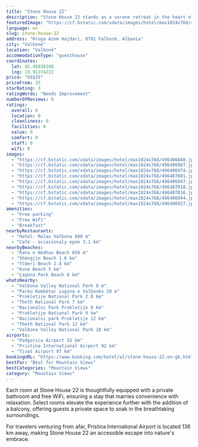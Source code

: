 ```yaml
---
title: "Stone House 22"
description: "Stone House 22 stands as a serene retreat in the heart of Valbonë, Kukës County, offering guests a unique blend of comfort and natural beauty."
featuredImage: "https://cf.bstatic.com/xdata/images/hotel/max1024x768/496406848.jpg?k=cc8573784c351c23c95774d2bc317f93ad3e8b445146a60c82cfd0c52686c4ec&o=&hp=1"
language: en
slug: stone-house-22
address: "Rruga Azem Hajdari, 8701 Valbonë, Albania"
city: "Valbonë"
location: "Valbonë"
accommodationType: "guesthouse"
coordinates:
  lat: 42.45838108
  lng: 19.91274222
price: "US$35"
priceFrom: 35
starRating: 3
ratingWords: "Needs Improvement"
numberOfReviews: 0
ratings:
  overall: 0
  location: 0
  cleanliness: 0
  facilities: 0
  value: 0
  comfort: 0
  staff: 0
  wifi: 0
images:
  - "https://cf.bstatic.com/xdata/images/hotel/max1024x768/496406848.jpg?k=cc8573784c351c23c95774d2bc317f93ad3e8b445146a60c82cfd0c52686c4ec&o=&hp=1"
  - "https://cf.bstatic.com/xdata/images/hotel/max1024x768/496406987.jpg?k=e2b366585a3b4b90bc50fde1b49c4a160bfb10561728b0a75ab70440cafebae6&o=&hp=1"
  - "https://cf.bstatic.com/xdata/images/hotel/max1024x768/496406974.jpg?k=2bdb33bffb56e819421fd8dc9e0e3369ef89fda798e277014d4c3d4aca7dc93d&o=&hp=1"
  - "https://cf.bstatic.com/xdata/images/hotel/max1024x768/496407001.jpg?k=c2559cc32371bfedd0f115312935f1a1f59dc00ad4af1a4daff3ed8df82d7561&o=&hp=1"
  - "https://cf.bstatic.com/xdata/images/hotel/max1024x768/496406947.jpg?k=80523004ae069e71a37ba80d91e943928295d8e51197f754d2e73f8e5ba8a361&o=&hp=1"
  - "https://cf.bstatic.com/xdata/images/hotel/max1024x768/496407010.jpg?k=d0e01be38cbef202da3849c1ef545bdeda5b661961065785167f9503724a4e84&o=&hp=1"
  - "https://cf.bstatic.com/xdata/images/hotel/max1024x768/496407016.jpg?k=3cc367c7dedbf37b0603f7f35240d07e007164b15069be66f9c050ec48fbe998&o=&hp=1"
  - "https://cf.bstatic.com/xdata/images/hotel/max1024x768/496406944.jpg?k=f2e353d005ad0162b192413d44041265b86a3a32b80dd2ded6a69da0c2ff5912&o=&hp=1"
  - "https://cf.bstatic.com/xdata/images/hotel/max1024x768/496406927.jpg?k=2b8d6e58db7d6d16aff038211cd1d3dcd7cc79132364aaea228360f21a38163c&o=&hp=1"
amenities:
  - "Free parking"
  - "Free WiFi"
  - "Breakfast"
nearbyRestaurants:
  - "Hotel- Relax Valbona 800 m"
  - "Café - occasionaly open 3.1 km"
nearbyBeaches:
  - "Rana e Hedhun Beach 650 m"
  - "Shëngjin Beach 1.6 km"
  - "Ylberi Beach 2.8 km"
  - "Kune Beach 5 km"
  - "Laguna Park Beach 6 km"
whatsNearby:
  - "Valbona Valley National Park 0 m"
  - "Parku Kombëtar Lugina e Valbonës 20 m"
  - "Prokletije National Park 2.8 km"
  - "Theth National Park 7 km"
  - "Nacionalni Park Prokletije 8 km"
  - "Prokletije National Park 9 km"
  - "Nacionalni park Prokletije 12 km"
  - "Theth National Park 12 km"
  - "Valbona Valley National Park 18 km"
airports:
  - "Podgorica Airport 55 km"
  - "Pristina International Airport 92 km"
  - "Tivat Airport 97 km"
bookingURL: "https://www.booking.com/hotel/al/stone-house-22.en-gb.html?aid=8035640"
bestFor: "Best for Mountain Views"
bestCategories: "Mountain Views"
category: "Mountain Views"
---
```


Each room at Stone House 22 is thoughtfully equipped with a private bathroom and free WiFi, ensuring a stay that marries convenience with relaxation. Select rooms elevate the experience further with the addition of a balcony, offering guests a private space to soak in the breathtaking surroundings.

For travelers venturing from afar, Pristina International Airport is located 136 km away, making Stone House 22 an accessible escape into nature's embrace.